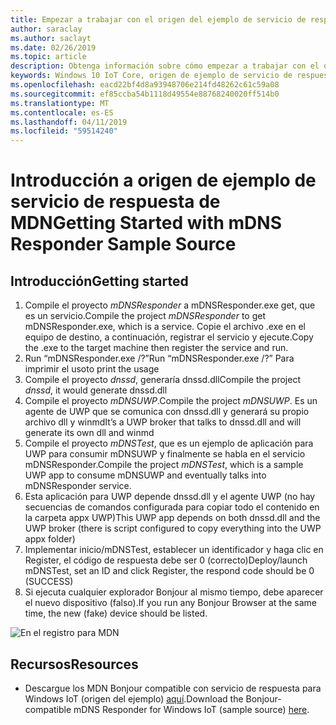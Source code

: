 ```yaml
---
title: Empezar a trabajar con el origen del ejemplo de servicio de respuesta de MDN
author: saraclay
ms.author: saclayt
ms.date: 02/26/2019
ms.topic: article
description: Obtenga información sobre cómo empezar a trabajar con el origen del ejemplo de servicio de respuesta de MDN.
keywords: Windows 10 IoT Core, origen de ejemplo de servicio de respuesta de MDN
ms.openlocfilehash: eacd22bf4d8a93948706e214fd48262c61c59a08
ms.sourcegitcommit: ef85ccba54b1118d49554e88768240020ff514b0
ms.translationtype: MT
ms.contentlocale: es-ES
ms.lasthandoff: 04/11/2019
ms.locfileid: "59514240"
---
```

# <a name="getting-started-with-mdns-responder-sample-source"></a><span data-ttu-id="ffcda-104">Introducción a origen de ejemplo de servicio de respuesta de MDN</span><span class="sxs-lookup"><span data-stu-id="ffcda-104">Getting Started with mDNS Responder Sample Source</span></span>

## <a name="getting-started"></a><span data-ttu-id="ffcda-105">Introducción</span><span class="sxs-lookup"><span data-stu-id="ffcda-105">Getting started</span></span>

1.  <span data-ttu-id="ffcda-106">Compile el proyecto *mDNSResponder* a mDNSResponder.exe get, que es un servicio.</span><span class="sxs-lookup"><span data-stu-id="ffcda-106">Compile the project *mDNSResponder* to get mDNSResponder.exe, which is a service.</span></span> <span data-ttu-id="ffcda-107">Copie el archivo .exe en el equipo de destino, a continuación, registrar el servicio y ejecute.</span><span class="sxs-lookup"><span data-stu-id="ffcda-107">Copy the .exe to the target machine then register the service and run.</span></span>
2. <span data-ttu-id="ffcda-108">Run “mDNSResponder.exe /?”</span><span class="sxs-lookup"><span data-stu-id="ffcda-108">Run “mDNSResponder.exe /?”</span></span> <span data-ttu-id="ffcda-109">Para imprimir el uso</span><span class="sxs-lookup"><span data-stu-id="ffcda-109">to print the usage</span></span>
3.  <span data-ttu-id="ffcda-110">Compile el proyecto *dnssd*, generaría dnssd.dll</span><span class="sxs-lookup"><span data-stu-id="ffcda-110">Compile the project *dnssd*, it would generate dnssd.dll</span></span>
4.  <span data-ttu-id="ffcda-111">Compile el proyecto *mDNSUWP*.</span><span class="sxs-lookup"><span data-stu-id="ffcda-111">Compile the project *mDNSUWP*.</span></span> <span data-ttu-id="ffcda-112">Es un agente de UWP que se comunica con dnssd.dll y generará su propio archivo dll y winmd</span><span class="sxs-lookup"><span data-stu-id="ffcda-112">It’s a UWP broker that talks to dnssd.dll and will generate its own dll and winmd</span></span>
5.  <span data-ttu-id="ffcda-113">Compile el proyecto *mDNSTest*, que es un ejemplo de aplicación para UWP para consumir mDNSUWP y finalmente se habla en el servicio mDNSResponder.</span><span class="sxs-lookup"><span data-stu-id="ffcda-113">Compile the project *mDNSTest*, which is a sample UWP app to consume mDNSUWP and eventually talks into mDNSResponder service.</span></span>
6.  <span data-ttu-id="ffcda-114">Esta aplicación para UWP depende dnssd.dll y el agente UWP (no hay secuencias de comandos configurada para copiar todo el contenido en la carpeta appx UWP)</span><span class="sxs-lookup"><span data-stu-id="ffcda-114">This UWP app depends on both dnssd.dll and the UWP broker (there is script configured to copy everything into the UWP appx folder)</span></span>
7.  <span data-ttu-id="ffcda-115">Implementar inicio/mDNSTest, establecer un identificador y haga clic en Register, el código de respuesta debe ser 0 (correcto)</span><span class="sxs-lookup"><span data-stu-id="ffcda-115">Deploy/launch mDNSTest, set an ID and click Register, the respond code should be 0 (SUCCESS)</span></span>
8.  <span data-ttu-id="ffcda-116">Si ejecuta cualquier explorador Bonjour al mismo tiempo, debe aparecer el nuevo dispositivo (falso).</span><span class="sxs-lookup"><span data-stu-id="ffcda-116">If you run any Bonjour Browser at the same time, the new (fake) device should be listed.</span></span>

![En el registro para MDN](media/mDNS/mDNS1.png)

## <a name="resources"></a><span data-ttu-id="ffcda-118">Recursos</span><span class="sxs-lookup"><span data-stu-id="ffcda-118">Resources</span></span>

* <span data-ttu-id="ffcda-119">Descargue los MDN Bonjour compatible con servicio de respuesta para Windows IoT (origen del ejemplo) [aquí](https://go.microsoft.com/fwlink/?linkid=2077676).</span><span class="sxs-lookup"><span data-stu-id="ffcda-119">Download the Bonjour-compatible mDNS Responder for Windows IoT (sample source) [here](https://go.microsoft.com/fwlink/?linkid=2077676).</span></span>

